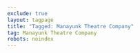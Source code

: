 ```yaml
---
exclude: true
layout: tagpage
title: "Tagged: Manayunk Theatre Company"
tag: Manayunk Theatre Company
robots: noindex
---
```

